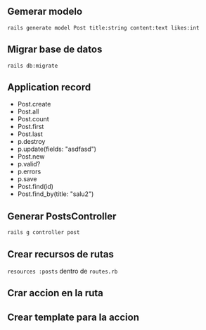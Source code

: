 ## Gemerar modelo
`rails generate model Post title:string content:text likes:int`

## Migrar base de datos
`rails db:migrate`

## Application record

- Post.create
- Post.all
- Post.count
- Post.first
- Post.last
- p.destroy
- p.update(fields: "asdfasd")
- Post.new
- p.valid?
- p.errors
- p.save
- Post.find(id)
- Post.find_by(title: "salu2")

## Generar PostsController
`rails g controller post`

## Crear recursos de rutas
`resources :posts` dentro de `routes.rb`

## Crar accion en la ruta
## Crear template para la accion

